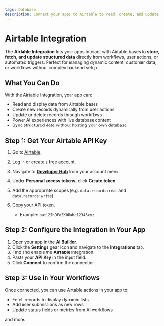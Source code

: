```yaml
---
tags: Database
description: Connect your apps to Airtable to read, create, and update records in real time.
---
```

# Airtable Integration

The **Airtable Integration** lets your apps interact with Airtable bases to **store, fetch, and update structured data** directly from workflows, user actions, or automated triggers. Perfect for managing dynamic content, customer data, or workflows without complex backend setup.


## What You Can Do

With the Airtable Integration, your app can:

* Read and display data from Airtable bases
* Create new records dynamically from user actions
* Update or delete records through workflows
* Power AI experiences with live database content
* Sync structured data without hosting your own database

## Step 1: Get Your Airtable API Key

1. Go to [Airtable](https://airtable.com/).
2. Log in or create a free account.
3. Navigate to [**Developer Hub**](https://airtable.com/create/tokens) from your account menu.
4. Under **Personal access tokens**, click **Create token**.
5. Add the appropriate scopes (e.g. `data.records:read` and `data.records:write`).
6. Copy your API token.

   * Example: `patl2IhDFoZK0Rabc12345xyz`

## Step 2: Configure the Integration in Your App

1. Open your app in the **AI Builder**.
2. Click the **Settings** gear icon and navigate to the **Integrations** tab.
3. Find and enable the **Airtable** integration.
4. Paste your **API Key** in the input field.
5. Click **Connect** to confirm the connection.

## Step 3: Use in Your Workflows

Once connected, you can use Airtable actions in your app to:

* Fetch records to display dynamic lists
* Add user submissions as new rows
* Update status fields or metrics from AI workflows

and more.

